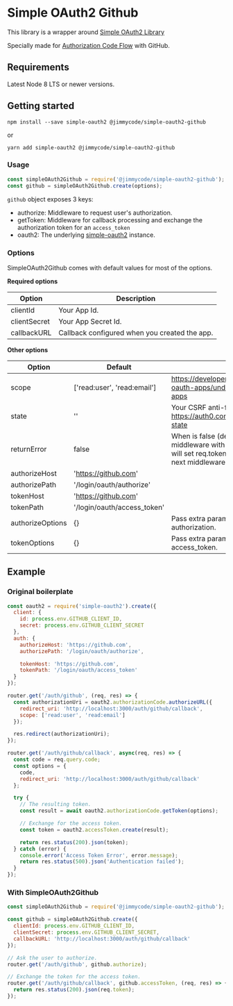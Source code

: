 # Simple OAuth2 Github

This library is a wrapper around [Simple OAuth2 Library](https://github.com/lelylan/simple-oauth2)

Specially made for [Authorization Code Flow](https://tools.ietf.org/html/draft-ietf-oauth-v2-31#section-4.1) with GitHub.

## Requirements

Latest Node 8 LTS or newer versions.

## Getting started

```
npm install --save simple-oauth2 @jimmycode/simple-oauth2-github
```

or 

```
yarn add simple-oauth2 @jimmycode/simple-oauth2-github
```

### Usage

```js
const simpleOAuth2Github = require('@jimmycode/simple-oauth2-github');
const github = simpleOAuth2Github.create(options);
```

`github` object exposes 3 keys:
* authorize: Middleware to request user's authorization.
* getToken: Middleware for callback processing and exchange the authorization token for an `access_token`
* oauth2: The underlying [simple-oauth2](https://github.com/lelylan/simple-oauth2) instance.

### Options

SimpleOAuth2Github comes with default values for most of the options.

**Required options**

| Option       | Description                                   |
|--------------|-----------------------------------------------|
| clientId     | Your App Id.                                  |
| clientSecret | Your App Secret Id.                           |
| callbackURL  | Callback configured when you created the app. |


**Other options**

| Option           | Default                      | Description                                                                                                                                                                               |
|------------------|------------------------------|-------------------------------------------------------------------------------------------------------------------------------------------------------------------------------------------|
| scope            | ['read:user', 'read:email']  | https://developer.github.com/apps/building-oauth-apps/understanding-scopes-for-oauth-apps                                                                                                 |
| state            | ''                           | Your CSRF anti-forgery token. More at: https://auth0.com/docs/protocols/oauth2/oauth-state                                                                                                |
| returnError      | false                        | When is false (default), will call the next middleware with the error object. When is true, will set req.tokenError to the error, and call the next middleware as if there were no error. |
| authorizeHost    | 'https://github.com'         |                                                                                                                                                                                           |
| authorizePath    | '/login/oauth/authorize'     |                                                                                                                                                                                           |
| tokenHost        | 'https://github.com'         |                                                                                                                                                                                           |
| tokenPath        | '/login/oauth/access_token'  |                                                                                                                                                                                           |
| authorizeOptions | {}                           | Pass extra parameters when requesting authorization.                                                                                                                                      |
| tokenOptions     | {}                           | Pass extra parameters when requesting access_token.                                                                                                                                       |

## Example

### Original boilerplate

```js
const oauth2 = require('simple-oauth2').create({
  client: {
    id: process.env.GITHUB_CLIENT_ID,
    secret: process.env.GITHUB_CLIENT_SECRET
  },
  auth: {
    authorizeHost: 'https://github.com',
    authorizePath: '/login/oauth/authorize',

    tokenHost: 'https://github.com',
    tokenPath: '/login/oauth/access_token'
  }
});

router.get('/auth/github', (req, res) => {
  const authorizationUri = oauth2.authorizationCode.authorizeURL({
    redirect_uri: 'http://localhost:3000/auth/github/callback',
    scope: ['read:user', 'read:email']
  });

  res.redirect(authorizationUri);
});

router.get('/auth/github/callback', async(req, res) => {
  const code = req.query.code;
  const options = {
    code,
    redirect_uri: 'http://localhost:3000/auth/github/callback'
  };

  try {
    // The resulting token.
    const result = await oauth2.authorizationCode.getToken(options);

    // Exchange for the access token.
    const token = oauth2.accessToken.create(result);

    return res.status(200).json(token);
  } catch (error) {
    console.error('Access Token Error', error.message);
    return res.status(500).json('Authentication failed');
  }
});
```

### With SimpleOAuth2Github

```js
const simpleOAuth2Github = require('@jimmycode/simple-oauth2-github');

const github = simpleOAuth2Github.create({
  clientId: process.env.GITHUB_CLIENT_ID,
  clientSecret: process.env.GITHUB_CLIENT_SECRET,
  callbackURL: 'http://localhost:3000/auth/github/callback'
});

// Ask the user to authorize.
router.get('/auth/github', github.authorize);

// Exchange the token for the access token.
router.get('/auth/github/callback', github.accessToken, (req, res) => {
  return res.status(200).json(req.token);
});
```
